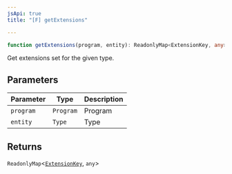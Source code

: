 ```yaml
---
jsApi: true
title: "[F] getExtensions"

---
```

```ts
function getExtensions(program, entity): ReadonlyMap<ExtensionKey, any>
```

Get extensions set for the given type.

## Parameters

| Parameter | Type | Description |
| ------ | ------ | ------ |
| `program` | `Program` | Program |
| `entity` | `Type` | Type |

## Returns

`ReadonlyMap`<[`ExtensionKey`](../type-aliases/ExtensionKey.md), `any`\>
